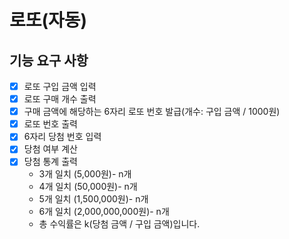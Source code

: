 # 로또(자동)

## 기능 요구 사항

- [x] 로또 구입 금액 입력
- [x] 로또 구매 개수 출력
- [x] 구매 금액에 해당하는 6자리 로또 번호 발급(개수: 구입 금액 / 1000원)
- [x] 로또 번호 출력
- [x] 6자리 당첨 번호 입력
- [x] 당첨 여부 계산
- [x] 당첨 통계 출력
    - 3개 일치 (5,000원)- n개
    - 4개 일치 (50,000원)- n개
    - 5개 일치 (1,500,000원)- n개
    - 6개 일치 (2,000,000,000원)- n개
    - 총 수익률은 k(당첨 금액 / 구입 금액)입니다.